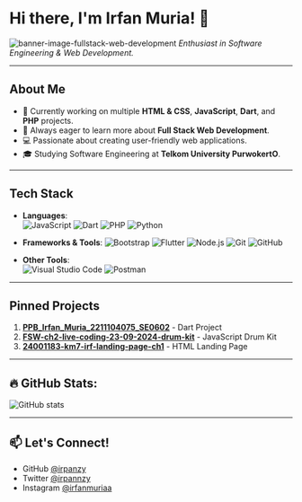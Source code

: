 # Hi there, I'm Irfan Muria! 👋

![banner-image-fullstack-web-development](https://github.com/user-attachments/assets/4b1ef81c-775d-4186-814b-24910ec857e4)
_Enthusiast in Software Engineering & Web Development._

---

## About Me
- 🔭 Currently working on multiple **HTML & CSS**, **JavaScript**, **Dart**, and **PHP** projects.
- 🌱 Always eager to learn more about **Full Stack Web Development**.
- 💻 Passionate about creating user-friendly web applications.
- 🎓 Studying Software Engineering at **Telkom University PurwokertO**.

---

## Tech Stack

- **Languages**:  
  ![JavaScript](https://img.shields.io/badge/JavaScript-F7DF1E?logo=javascript&logoColor=black&style=flat-square)
  ![Dart](https://img.shields.io/badge/Dart-0175C2?logo=dart&logoColor=white&style=flat-square)
  ![PHP](https://img.shields.io/badge/PHP-777BB4?logo=php&logoColor=white&style=flat-square)
  ![Python](https://img.shields.io/badge/Python-3776AB?logo=python&logoColor=white&style=flat-square)

- **Frameworks & Tools**:
  ![Bootstrap](https://img.shields.io/badge/Bootstrap-7952B3?logo=bootstrap&logoColor=white&style=flat-square)
  ![Flutter](https://img.shields.io/badge/Flutter-02569B?logo=flutter&logoColor=white&style=flat-square)
  ![Node.js](https://img.shields.io/badge/Node.js-339933?logo=node.js&logoColor=white&style=flat-square)
  ![Git](https://img.shields.io/badge/Git-F05032?logo=git&logoColor=white&style=flat-square)
  ![GitHub](https://img.shields.io/badge/GitHub-181717?logo=github&logoColor=white&style=flat-square)

- **Other Tools**:  
  ![Visual Studio Code](https://img.shields.io/badge/VS%20Code-007ACC?logo=visual-studio-code&logoColor=white&style=flat-square)
  ![Postman](https://img.shields.io/badge/Postman-FF6C37?logo=postman&logoColor=white&style=flat-square)

---

## Pinned Projects
1. [**PPB_Irfan_Muria_2211104075_SE0602**](https://github.com/irpanzy/PPB_Irfan_Muria_2211104075_SE0602) - Dart Project
2. [**FSW-ch2-live-coding-23-09-2024-drum-kit**](https://github.com/irpanzy/FSW-ch2-live-coding-23-09-2024-drum-kit) - JavaScript Drum Kit
3. [**24001183-km7-irf-landing-page-ch1**](https://github.com/irpanzy/24001183-km7-irf-landing-page-ch1) - HTML Landing Page

---

## 🔥 GitHub Stats:
![GitHub stats](https://github-readme-stats.vercel.app/api?username=irpanzy&show_icons=true&theme=tokyonight)

---

## 📫 Let's Connect!
- GitHub [@irpanzy](https://github.com/irpanzy)
- Twitter [@irpannzy](https://x.com/irpannzy)
- Instagram [@irfanmuriaa](https://www.instagram.com/irfanmuriaa/)
